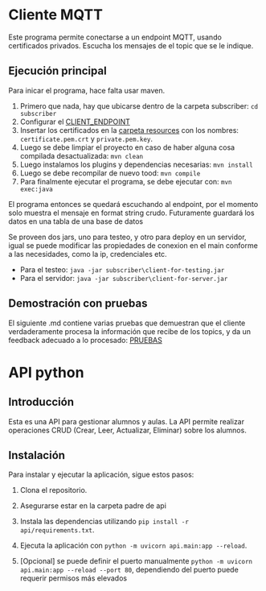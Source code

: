 # Cliente MQTT

Este programa permite conectarse a un endpoint MQTT, usando certificados privados. Escucha los mensajes de el topic que se le indique.

## Ejecución principal

Para inicar el programa, hace falta usar maven.

 1. Primero que nada, hay que ubicarse dentro de la carpeta subscriber: `cd subscriber`
 2. Configurar el [CLIENT_ENDPOINT](./subscriber/src/main/java/iticbcn/subscriber/Main.java)
 3. Insertar los certificados en la [carpeta resources](./subscriber/src/main/resources/) con los nombres:
  `certificate.pem.crt` y `private.pem.key`.
 4. Luego se debe limpiar el proyecto en caso de haber alguna cosa compilada desactualizada: `mvn clean`
 5. Luego instalamos los plugins y dependencias necesarias: `mvn install`
 6. Luego se debe recompilar de nuevo tood: `mvn compile`
 7. Para finalmente ejecutar el programa, se debe ejecutar con: `mvn exec:java`

El programa entonces se quedará escuchando al endpoint, por el momento solo muestra el mensaje en format string crudo.
Futuramente guardará los datos en una tabla de una base de datos
<br>

Se proveen dos jars, uno para testeo, y otro para deploy en un servidor, igual se puede modificar las propiedades de conexion en el main conforme a las necesidades,  como la ip, credenciales etc. <br>
 - Para el testeo: `java -jar subscriber\client-for-testing.jar`
 - Para el servidor: `java -jar subscriber\client-for-server.jar`

## Demostración con pruebas
El siguiente .md contiene varias pruebas que demuestran que el cliente verdaderamente procesa la información que recibe de los topics, y da un
feedback adecuado a lo procesado: [PRUEBAS](subscriber/PRUEBAS.md)

# API python

## Introducción

Esta es una API para gestionar alumnos y aulas. La API permite realizar operaciones CRUD (Crear, Leer, Actualizar, Eliminar) sobre los alumnos.

## Instalación

Para instalar y ejecutar la aplicación, sigue estos pasos:

1. Clona el repositorio.
2. Asegurarse estar en la carpeta padre de api
3. Instala las dependencias utilizando `pip install -r api/requirements.txt`.
4. Ejecuta la aplicación con `python -m uvicorn api.main:app --reload`.

5. [Opcional] se puede definir el puerto manualmente `python -m uvicorn api.main:app --reload --port 80`, dependiendo del puerto puede requerir permisos más elevados

